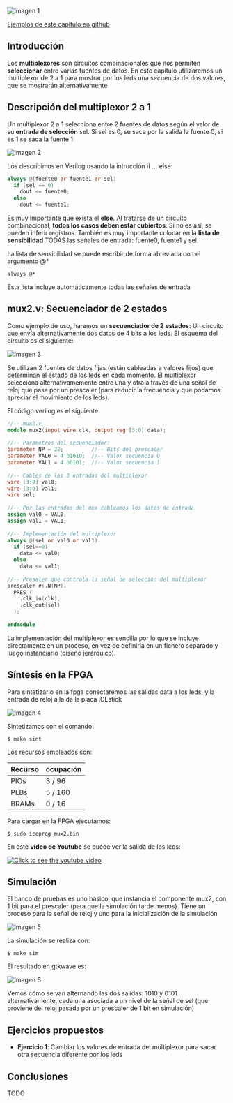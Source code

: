 ![Imagen 1](https://github.com/Obijuan/open-fpga-verilog-tutorial/raw/master/tutorial/ICESTICK/T11-mux-2-1/images/mux2-1.png)

[Ejemplos de este capítulo en github](https://github.com/Obijuan/open-fpga-verilog-tutorial/tree/master/tutorial/ICESTICK/T11-mux-2-1)

## Introducción
Los **multiplexores** son circuitos combinacionales que nos permiten **seleccionar** entre varias fuentes de datos. En este capítulo utilizaremos un multiplexor de 2 a 1 para mostrar por los leds una secuencia de dos valores, que se mostrarán alternativamente

## Descripción del multiplexor 2 a 1

Un multiplexor 2 a 1 selecciona entre 2 fuentes de datos según el valor de su **entrada de selección** sel. Si sel es 0, se saca por la salida la fuente 0, si es 1 se saca la fuente 1

![Imagen 2](https://github.com/Obijuan/open-fpga-verilog-tutorial/raw/master/tutorial/ICESTICK/T11-mux-2-1/images/mux2-2.png)

Los describimos en Verilog usando la intrucción if ... else:

```verilog
always @(fuente0 or fuente1 or sel)
  if (sel == 0)
    dout <= fuente0;
  else
    dout <= fuente1;
```

Es muy importante que exista el **else**. Al tratarse de un circuito combinacional, **todos los casos deben estar cubiertos**. Si no es así, se pueden inferir registros.  También es muy importante colocar en la **lista de sensibilidad** TODAS las señales de entrada: fuente0, fuente1 y sel.

La lista de sensibilidad se puede escribir de forma abreviada con el argumento @*

    always @*

Esta lista incluye automáticamente todas las señales de entrada

## mux2.v: Secuenciador de 2 estados

Como ejemplo de uso, haremos un **secuenciador de 2 estados**: Un circuito que envía alternativamente dos datos de 4 bits a los leds. El esquema del circuito es el siguiente:

![Imagen 3](https://github.com/Obijuan/open-fpga-verilog-tutorial/raw/master/tutorial/ICESTICK/T11-mux-2-1/images/mux2-3.png)

Se utilizan 2 fuentes de datos fijas (están cableadas a valores fijos) que determinan el estado de los leds en cada momento. El multiplexor selecciona alternativamemente entre una y otra a través de una señal de reloj que pasa por un prescaler (para reducir la frecuencia y que podamos apreciar el movimiento de los leds).

El código verilog es el siguiente:

```verilog
//-- mux2.v
module mux2(input wire clk, output reg [3:0] data);
    
//-- Parametros del secuenciador:
parameter NP = 22;         //-- Bits del prescaler
parameter VAL0 = 4'b1010;  //-- Valor secuencia 0
parameter VAL1 = 4'b0101;  //-- Valor secuencia 1
    
//-- Cables de las 3 entradas del multiplexor
wire [3:0] val0;
wire [3:0] val1;
wire sel;
    
//-- Por las entradas del mux cableamos los datos de entrada
assign val0 = VAL0;
assign val1 = VAL1;
    
//-- Implementación del multiplexor
always @(sel or val0 or val1)
  if (sel==0)
    data <= val0;
  else
    data <= val1;
    
//-- Presaler que controla la señal de selección del multiplexor
prescaler #(.N(NP))
  PRES (
    .clk_in(clk),
    .clk_out(sel)
  );
    
endmodule
```

La implementación del multiplexor es sencilla por lo que se incluye directamente en un proceso, en vez de definirla en un fichero separado y luego instanciarlo (diseño jerárquico).

## Síntesis en la FPGA

Para sintetizarlo en la fpga conectaremos las salidas data a los leds, y la entrada de reloj a la de la placa iCEstick

![Imagen 4](https://github.com/Obijuan/open-fpga-verilog-tutorial/raw/master/tutorial/ICESTICK/T11-mux-2-1/images/mux2-1.png)

Sintetizamos con el comando:

    $ make sint

Los recursos empleados son:

| Recurso  | ocupación
|----------|-----------
|PIOs      | 3 / 96
|PLBs      | 5 / 160
|BRAMs     | 0 / 16

Para cargar en la FPGA ejecutamos:

    $ sudo iceprog mux2.bin

En este **vídeo de Youtube** se puede ver la salida de los leds:

[![Click to see the youtube video](http://img.youtube.com/vi/4GnH5lqlTOU/0.jpg)](https://www.youtube.com/watch?v=4GnH5lqlTOU)

## Simulación
El banco de pruebas es uno básico, que instancia el componente mux2, con 1 bit para el prescaler (para que la simulación tarde menos). Tiene un proceso para la señal de reloj y uno para la inicialización de la simulación

![Imagen 5](https://github.com/Obijuan/open-fpga-verilog-tutorial/raw/master/tutorial/ICESTICK/T11-mux-2-1/images/mux2-4.png)

La simulación se realiza con:

    $ make sim

El resultado en gtkwave es:

![Imagen 6](https://github.com/Obijuan/open-fpga-verilog-tutorial/raw/master/tutorial/ICESTICK/T11-mux-2-1/images/T11-mux2-simulation.png)

Vemos cómo se van alternando las dos salidas: 1010 y 0101 alternativamente, cada una asociada a un nivel de la señal de sel (que proviene del reloj pasada por un prescaler de 1 bit en simulación)

## Ejercicios propuestos
* **Ejercicio 1**: Cambiar los valores de entrada del multiplexor para sacar otra secuencia diferente por los leds

## Conclusiones
TODO